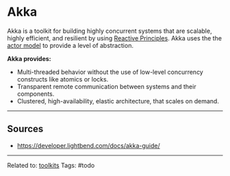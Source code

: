 # Akka
Akka is a toolkit for building highly concurrent systems that are scalable, highly efficient, and resilient by using [Reactive Principles](reactive-principles). Akka uses the the [actor model](actor-model) to provide a level of abstraction.

**Akka provides:**
- Multi-threaded behavior without the use of low-level concurrency constructs like atomics or locks.
- Transparent remote communication between systems and their components.
- Clustered, high-availability, elastic architecture, that scales on demand.

<hr>

## Sources
* https://developer.lightbend.com/docs/akka-guide/

<hr>

Related to: [toolkits](toolkits.md)
Tags: #todo